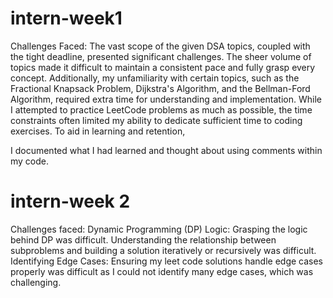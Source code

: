 # intern-week1
Challenges Faced:
The vast scope of the given DSA topics, coupled with the tight deadline, presented significant challenges. The sheer volume of topics made it difficult to maintain a consistent pace and fully grasp every concept. Additionally, my unfamiliarity with certain topics, such as the Fractional Knapsack Problem, Dijkstra's Algorithm, and the Bellman-Ford Algorithm, required extra time for understanding and implementation. While I attempted to practice LeetCode problems as much as possible, the time constraints often limited my ability to dedicate sufficient time to coding exercises. To aid in learning and retention, 

I documented what I had learned and thought about using comments within my code.

# intern-week 2

Challenges faced:
Dynamic Programming (DP) Logic: Grasping the logic behind DP was difficult. Understanding the relationship between subproblems and building a solution iteratively or recursively was difficult.
Identifying Edge Cases: Ensuring my leet code solutions handle edge cases properly was difficult as I could not identify many edge cases, which was challenging.
